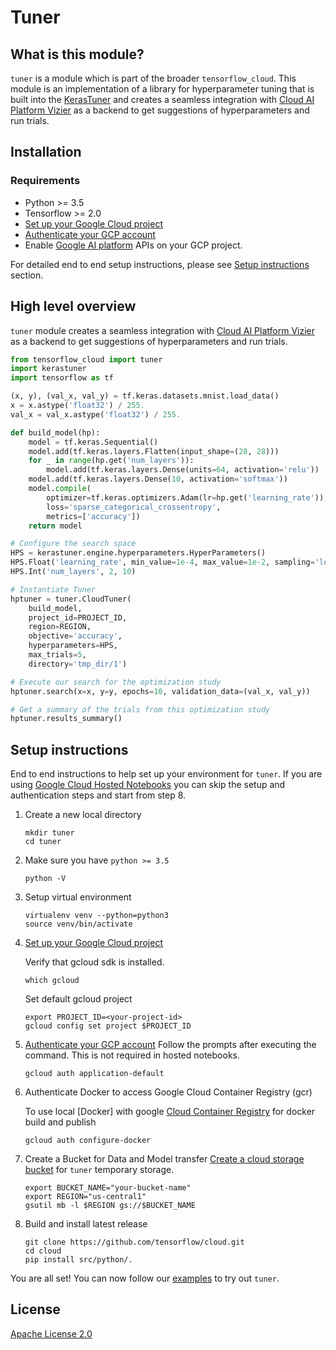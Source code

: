 # Tuner

## What is this module?

`tuner` is a module which is part of the broader `tensorflow_cloud`. This module
is an implementation of a library for hyperparameter tuning that is built into
the [KerasTuner](https://github.com/keras-team/keras-tuner) and creates a
seamless integration with
[Cloud AI Platform Vizier](https://cloud.google.com/ai-platform/optimizer/docs)
as a backend to get suggestions of hyperparameters and run trials.

## Installation

### Requirements

-   Python >= 3.5
-   Tensorflow >= 2.0
-   [Set up your Google Cloud project](https://cloud.google.com/ai-platform/docs/getting-started-keras#set_up_your_project)
-   [Authenticate your GCP account](https://cloud.google.com/ai-platform/docs/getting-started-keras#authenticate_your_gcp_account)
-   Enable [Google AI platform](https://cloud.google.com/ai-platform/) APIs on
    your GCP project.

For detailed end to end setup instructions, please see
[Setup instructions](#setup-instructions) section.

## High level overview

`tuner` module creates a seamless integration with
[Cloud AI Platform Vizier](https://cloud.google.com/ai-platform/optimizer/docs)
as a backend to get suggestions of hyperparameters and run trials.

```python
from tensorflow_cloud import tuner
import kerastuner
import tensorflow as tf

(x, y), (val_x, val_y) = tf.keras.datasets.mnist.load_data()
x = x.astype('float32') / 255.
val_x = val_x.astype('float32') / 255.

def build_model(hp):
    model = tf.keras.Sequential()
    model.add(tf.keras.layers.Flatten(input_shape=(28, 28)))
    for _ in range(hp.get('num_layers')):
        model.add(tf.keras.layers.Dense(units=64, activation='relu'))
    model.add(tf.keras.layers.Dense(10, activation='softmax'))
    model.compile(
        optimizer=tf.keras.optimizers.Adam(lr=hp.get('learning_rate')),
        loss='sparse_categorical_crossentropy',
        metrics=['accuracy'])
    return model

# Configure the search space
HPS = kerastuner.engine.hyperparameters.HyperParameters()
HPS.Float('learning_rate', min_value=1e-4, max_value=1e-2, sampling='log')
HPS.Int('num_layers', 2, 10)

# Instantiate Tuner
hptuner = tuner.CloudTuner(
    build_model,
    project_id=PROJECT_ID,
    region=REGION,
    objective='accuracy',
    hyperparameters=HPS,
    max_trials=5,
    directory='tmp_dir/1')

# Execute our search for the optimization study
hptuner.search(x=x, y=y, epochs=10, validation_data=(val_x, val_y))

# Get a summary of the trials from this optimization study
hptuner.results_summary()
```

## Setup instructions

End to end instructions to help set up your environment for `tuner`. If you are
using
[Google Cloud Hosted Notebooks](https://cloud.google.com/ai-platform-notebooks)
you can skip the setup and authentication steps and start from step 8.

1.  Create a new local directory

    ```shell
    mkdir tuner
    cd tuner
    ```

1.  Make sure you have `python >= 3.5`

    ```shell
    python -V
    ```

1.  Setup virtual environment

    ```shell
    virtualenv venv --python=python3
    source venv/bin/activate
    ```

1.  [Set up your Google Cloud project](https://cloud.google.com/ai-platform/docs/getting-started-keras#set_up_your_project)

    Verify that gcloud sdk is installed.

    ```shell
    which gcloud
    ```

    Set default gcloud project

    ```shell
    export PROJECT_ID=<your-project-id>
    gcloud config set project $PROJECT_ID
    ```

1.  [Authenticate your GCP account](https://cloud.google.com/ai-platform/docs/getting-started-keras#authenticate_your_gcp_account)
    Follow the prompts after executing the command. This is not required in
    hosted notebooks.

    ```shell
    gcloud auth application-default
    ```

1.  Authenticate Docker to access Google Cloud Container Registry (gcr)

    To use local [Docker] with google
    [Cloud Container Registry](https://cloud.google.com/container-registry/docs/advanced-authentication)
    for docker build and publish

    ```shell
    gcloud auth configure-docker
    ```

1.  Create a Bucket for Data and Model transfer
    [Create a cloud storage bucket](https://cloud.google.com/ai-platform/docs/getting-started-keras#create_a_bucket)
    for `tuner` temporary storage.

    ```shell
    export BUCKET_NAME="your-bucket-name"
    export REGION="us-central1"
    gsutil mb -l $REGION gs://$BUCKET_NAME
    ```

1.  Build and install latest release

    ```shell
    git clone https://github.com/tensorflow/cloud.git
    cd cloud
    pip install src/python/.
    ```

You are all set! You can now follow our
[examples](https://github.com/tensorflow/cloud/blob/master/src/python/tensorflow_cloud/tuner/tests/examples/ai_platform_vizier_tuner.ipynb)
to try out `tuner`.

## License

[Apache License 2.0](https://github.com/tensorflow/cloud/blob/master/LICENSE)
